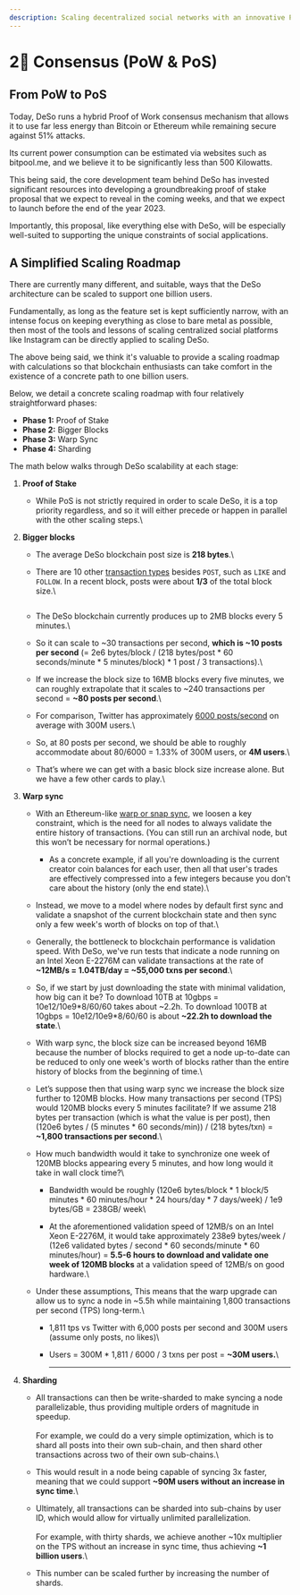 ```yaml
---
description: Scaling decentralized social networks with an innovative PoS roadmap
---
```


# 2⃣ Consensus (PoW & PoS)

## From PoW to PoS

Today, DeSo runs a hybrid Proof of Work consensus mechanism that allows it to use far less energy than Bitcoin or Ethereum while remaining secure against 51% attacks.

Its current power consumption can be estimated via websites such as bitpool.me, and we believe it to be significantly less than 500 Kilowatts.

This being said, the core development team behind DeSo has invested significant resources into developing a groundbreaking proof of stake proposal that we expect to reveal in the coming weeks, and that we expect to launch before the end of the year 2023.

Importantly, this proposal, like everything else with DeSo, will be especially well-suited to supporting the unique constraints of social applications.

## A Simplified Scaling Roadmap

There are currently many different, and suitable, ways that the DeSo architecture can be scaled to support one billion users.

Fundamentally, as long as the feature set is kept sufficiently narrow, with an intense focus on keeping everything as close to bare metal as possible, then most of the tools and lessons of scaling centralized social platforms like Instagram can be directly applied to scaling DeSo.

The above being said, we think it's valuable to provide a scaling roadmap with calculations so that blockchain enthusiasts can take comfort in the existence of a concrete path to one billion users.

Below, we detail a concrete scaling roadmap with four relatively straightforward phases:

* **Phase 1:** Proof of Stake
* **Phase 2:** Bigger Blocks
* **Phase 3:** Warp Sync
* **Phase 4:** Sharding

The math below walks through DeSo scalability at each stage:

1. **Proof of Stake**
   * While PoS is not strictly required in order to scale DeSo, it is a top priority regardless, and so it will either precede or happen in parallel with the other scaling steps.\

2. **Bigger blocks**
   * The average DeSo blockchain post size is **218 bytes**.\

   *   There are 10 other [transaction types](https://github.com/deso-protocol/core/blob/135c03a/lib/network.go#L239) besides `POST`, such as `LIKE` and `FOLLOW`. In a recent block, posts were about **1/3** of the total block size.\


       <img src="https://lh4.googleusercontent.com/YSLyEVtV0Ynx--mta7IP3QS5aVrZiq7MBVmIc9h9bZwbCrLXXTIIDzO2Gm9RYOjaqQONhOju-F7RvaTIVO6vWJ5AMASXIYHMI4z9sjK3acpoXOmhRHX99-35qS4I54KBl2C3zjnH" alt="" data-size="original">
   * The DeSo blockchain currently produces up to 2MB blocks every 5 minutes.\

   * So it can scale to \~30 transactions per second, **which is \~10 posts per second** (= 2e6 bytes/block / (218 bytes/post \* 60 seconds/minute \* 5 minutes/block) \* 1 post / 3 transactions).\

   * If we increase the block size to 16MB blocks every five minutes, we can roughly extrapolate that it scales to \~240 transactions per second = **\~80 posts per second**.\

   * For comparison, Twitter has approximately [6000 posts/second](https://www.dsayce.com/social-media/tweets-day/) on average with 300M users.\

   * So, at 80 posts per second, we should be able to roughly accommodate about 80/6000 = 1.33% of 300M users, or **4M users**.\

   * That’s where we can get with a basic block size increase alone. But we have a few other cards to play.\

3. **Warp sync**
   * With an Ethereum-like [warp or snap sync](https://blog.ethereum.org/2021/03/03/geth-v1-10-0/), we loosen a key constraint, which is the need for all nodes to always validate the entire history of transactions. (You can still run an archival node, but this won’t be necessary for normal operations.)
     * As a concrete example, if all you're downloading is the current creator coin balances for each user, then all that user's trades are effectively compressed into a few integers because you don't care about the history (only the end state).\

   * Instead, we move to a model where nodes by default first sync and validate a snapshot of the current blockchain state and then sync only a few week's worth of blocks on top of that.\

   * Generally, the bottleneck to blockchain performance is validation speed. With DeSo, we've run tests that indicate a node running on an Intel Xeon E-2276M can validate transactions at the rate of **\~12MB/s = 1.04TB/day = \~55,000 txns per second**.\

   * So, if we start by just downloading the state with minimal validation, how big can it be? To download 10TB at 10gbps = 10e12/10e9\*8/60/60 takes about \~2.2h. To download 100TB at 10gbps = 10e12/10e9\*8/60/60 is about **\~22.2h to download the state**.\

   * With warp sync, the block size can be increased beyond 16MB because the number of blocks required to get a node up-to-date can be reduced to only one week's worth of blocks rather than the entire history of blocks from the beginning of time.\

   * Let’s suppose then that using warp sync we increase the block size further to 120MB blocks. How many transactions per second (TPS) would 120MB blocks every 5 minutes facilitate? If we assume 218 bytes per transaction (which is what the value is per post), then (120e6 bytes / (5 minutes \* 60 seconds/min)) / (218 bytes/txn) = **\~1,800 transactions per second**.\

   * How much bandwidth would it take to synchronize one week of 120MB blocks appearing every 5 minutes, and how long would it take in wall clock time?\

     * Bandwidth would be roughly (120e6 bytes/block \* 1 block/5 minutes \* 60 minutes/hour \* 24 hours/day \* 7 days/week) / 1e9 bytes/GB = 238GB/ week\

     * At the aforementioned validation speed of 12MB/s on an Intel Xeon E-2276M, it would take approximately 238e9 bytes/week / (12e6 validated bytes / second \* 60 seconds/minute \* 60 minutes/hour) = **5.5-6 hours to download and validate one week of 120MB blocks** at a validation speed of 12MB/s on good hardware.\

   * Under these assumptions, This means that the warp upgrade can allow us to sync a node in \~5.5h while maintaining 1,800 transactions per second (TPS) long-term.\

     * 1,811 tps vs Twitter with 6,000 posts per second and 300M users (assume only posts, no likes)\

     * Users = 300M \* 1,811 / 6000 / 3 txns per post = **\~30M users.**\
       ****
4. **Sharding**
   * All transactions can then be write-sharded to make syncing a node parallelizable, thus providing multiple orders of magnitude in speedup.\
     \
     For example, we could do a very simple optimization, which is to shard all posts into their own sub-chain, and then shard other transactions across two of their own sub-chains.\

   * This would result in a node being capable of syncing 3x faster, meaning that we could support **\~90M users without an increase in sync time**.\

   * Ultimately, all transactions can be sharded into sub-chains by user ID, which would allow for virtually unlimited parallelization.\
     \
     For example, with thirty shards, we achieve another \~10x multiplier on the TPS without an increase in sync time, thus achieving **\~1 billion users**.\

   * This number can be scaled further by increasing the number of shards.
